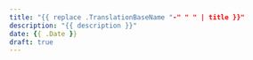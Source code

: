 ```yaml
---
title: "{{ replace .TranslationBaseName "-" " " | title }}"
description: "{{ description }}"
date: {{ .Date }}
draft: true
---
```


